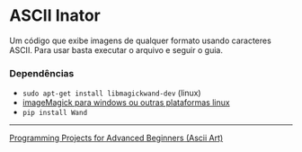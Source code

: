 # ASCII Inator
Um código que exibe imagens de qualquer formato usando caracteres ASCII. Para usar basta executar o arquivo e seguir o guia.

### Dependências
- `sudo apt-get install libmagickwand-dev` (linux)
- [imageMagick para windows ou outras plataformas linux](https://imagemagick.org/script/index.php)
- `pip install Wand`

---
[Programming Projects for Advanced Beginners (Ascii Art)](https://robertheaton.com/2018/06/12/programming-projects-for-advanced-beginners-ascii-art/)
